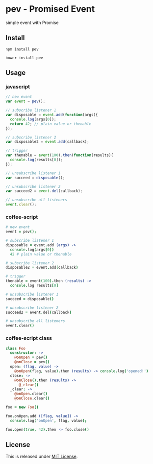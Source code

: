 pev - Promised Event
=======================================

simple event with Promise

Install
---------------------------------------
```
npm install pev
```

```
bower install pev
```

Usage
---------------------------------------

### javascript
```javascript
// new event
var event = pev();

// subscribe listener 1
var disposable = event.add(function(args){
  console.log(args[0]);
  return 42; // plain value or thenable
});

// subscribe listener 2
var disposable2 = event.add(callback);

// trigger
var thenable = event(100).then(function(results){
  console.log(results[0]);
});

// unsubscribe listener 1
var succeed = disposable();

// unsubscribe listener 2
var succeed2 = event.del(callback);

// unsubscribe all listeners
event.clear();
```

### coffee-script
```coffee
# new event
event = pev();

# subscribe listener 1
disposable = event.add (args) ->
  console.log(args[0])
  42 # plain value or thenable

# subscribe listener 2
disposable2 = event.add(callback)

# trigger
thenable = event(100).then (results) ->
  console.log results[0]

# unsubscribe listener 1
succeed = disposable()

# unsubscribe listener 2
succeed2 = event.del(callback)

# unsubscribe all listeners
event.clear()
```

### coffee-script class
```coffee
class Foo
  constructor: ->
    @onOpen = pev()
    @onClose = pev()
  open: (flag, value) ->
    @onOpen(flag, value).then (results) -> console.log('opened!')
  close: ->
    @onClose().then (results) ->
      @_clear()
  _clear: ->
    @onOpen.clear()
    @onClose.clear()

foo = new Foo()

foo.onOpen.add ([flag, value]) ->
  console.log('onOpen', flag, value);

foo.open(true, 42).then -> foo.close()
```

License
---------------------------------------
This is released under [MIT License](http://narazaka.net/license/MIT?2015).
